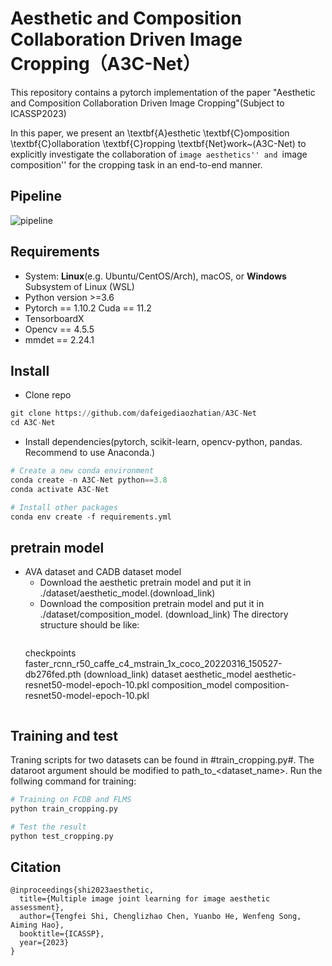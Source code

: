 # Aesthetic and Composition Collaboration Driven Image Cropping（A3C-Net）

This repository contains a pytorch implementation of the paper "Aesthetic and Composition Collaboration Driven Image Cropping"(Subject to ICASSP2023)

In this paper, we present an \textbf{A}esthetic \textbf{C}omposition \textbf{C}ollaboration \textbf{C}ropping \textbf{Net}work~(A3C-Net) to explicitly investigate the collaboration of ``image aesthetics'' and ``image composition'' for the cropping task in an end-to-end manner.

## Pipeline
![pipeline](https://img-blog.csdnimg.cn/0005050d73b4459284644d4d7c232379.png?x-oss-process=image/watermark,type_d3F5LXplbmhlaQ,shadow_50,text_Q1NETiBAaGVsbG93b3JsZF9GbHk=,size_20,color_FFFFFF,t_70,g_se,x_16#pic_center)


## Requirements
- System: **Linux**(e.g. Ubuntu/CentOS/Arch), macOS, or **Windows** Subsystem of Linux (WSL)
- Python version >=3.6
- Pytorch == 1.10.2 Cuda == 11.2 
- TensorboardX
- Opencv == 4.5.5
- mmdet == 2.24.1

## Install
- Clone repo
```python
git clone https://github.com/dafeigediaozhatian/A3C-Net
cd A3C-Net
```

- Install dependencies(pytorch, scikit-learn, opencv-python, pandas. Recommend to use Anaconda.)
```python
# Create a new conda environment
conda create -n A3C-Net python==3.8
conda activate A3C-Net

# Install other packages
conda env create -f requirements.yml
```


## pretrain model
- AVA dataset and CADB dataset model
  - Download the aesthetic pretrain model and put it in ./dataset/aesthetic_model.(download_link) 
  - Download the composition pretrain model and put it in ./dataset/composition_model. (download_link)
  The directory structure should be like:
	```
  checkpoints
    faster_rcnn_r50_caffe_c4_mstrain_1x_coco_20220316_150527-db276fed.pth (download_link)
	dataset
		aesthetic_model
      aesthetic-resnet50-model-epoch-10.pkl
    composition_model
      composition-resnet50-model-epoch-10.pkl
	```

## Training and test
Traning scripts for two datasets can be found in #train_cropping.py#. The dataroot argument should be modified to path_to_<dataset_name>. Run the follwing command for training:
```python
# Training on FCDB and FLMS
python train_cropping.py

# Test the result
python test_cropping.py
```



## Citation
```
@inproceedings{shi2023aesthetic,
  title={Multiple image joint learning for image aesthetic assessment},
  author={Tengfei Shi, Chenglizhao Chen, Yuanbo He, Wenfeng Song, Aiming Hao},
  booktitle={ICASSP},
  year={2023}
}
```
